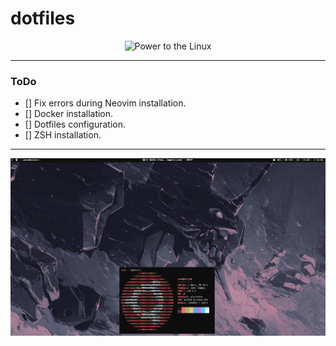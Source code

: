 # dotfiles

<div align="center">
  <img src="https://raw.githubusercontent.com/egonelbre/gophers/master/vector/science/power-to-the-linux.svg" alt="Power to the Linux" width="300">
</div>

---

### ToDo
- [] Fix errors during Neovim installation.
- [] Docker installation.
- [] Dotfiles configuration.
- [] ZSH installation.

---

![](assets/y.png)

